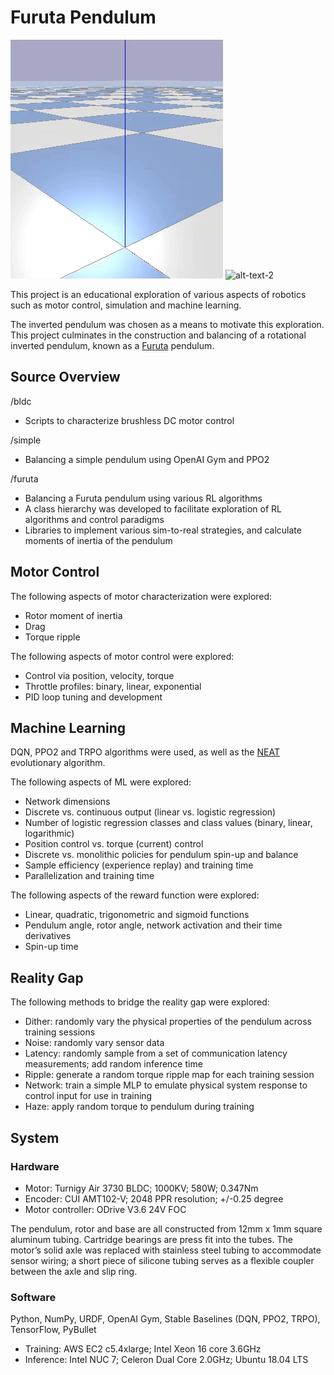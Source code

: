 # Furuta Pendulum

![alt-text-2](media/furuta_sim.gif) ![alt-text-2](media/furuta_live.gif)

This project is an educational exploration of various aspects of robotics such as motor control, simulation and machine learning.

The inverted pendulum was chosen as a means to motivate this exploration.  This project culminates in the construction and balancing of a rotational inverted pendulum, known as a [Furuta](https://en.wikipedia.org/wiki/Furuta_pendulum) pendulum.

## Source Overview

/bldc
- Scripts to characterize brushless DC motor control

/simple
- Balancing a simple pendulum using OpenAI Gym and PPO2

/furuta
- Balancing a Furuta pendulum using various RL algorithms
- A class hierarchy was developed to facilitate exploration of RL algorithms and control paradigms
- Libraries to implement various sim-to-real strategies, and calculate moments of inertia of the pendulum

## Motor Control
The following aspects of motor characterization were explored:
- Rotor moment of inertia
- Drag
- Torque ripple

The following aspects of motor control were explored:
- Control via position, velocity, torque
- Throttle profiles: binary, linear, exponential
- PID loop tuning and development

## Machine Learning

DQN, PPO2 and TRPO algorithms were used, as well as the [NEAT](https://neat-python.readthedocs.io/en/latest/) evolutionary algorithm.

The following aspects of ML were explored:
- Network dimensions
- Discrete vs. continuous output (linear vs. logistic regression)
- Number of logistic regression classes and class values (binary, linear, logarithmic) 
- Position control vs. torque (current) control
- Discrete vs. monolithic policies for pendulum spin-up and balance
- Sample efficiency (experience replay) and training time
- Parallelization and training time

The following aspects of the reward function were explored:
- Linear, quadratic, trigonometric and sigmoid functions
- Pendulum angle, rotor angle, network activation and their time derivatives
- Spin-up time

## Reality Gap

The following methods to bridge the reality gap were explored:
- Dither: randomly vary the physical properties of the pendulum across training sessions
- Noise: randomly vary sensor data
- Latency: randomly sample from a set of communication latency measurements; add random inference time
- Ripple: generate a random torque ripple map for each training session
- Network: train a simple MLP to emulate physical system response to control input for use in training
- Haze: apply random torque to pendulum during training

## System
### Hardware

- Motor: Turnigy Air 3730 BLDC; 1000KV; 580W; 0.347Nm
- Encoder: CUI AMT102-V; 2048 PPR resolution; +/-0.25 degree 
- Motor controller: ODrive V3.6 24V FOC

The pendulum, rotor and base are all constructed from 12mm x 1mm square aluminum tubing.  Cartridge bearings are press fit into the tubes.  The motor’s solid axle was replaced with stainless steel tubing to accommodate sensor wiring; a short piece of silicone tubing serves as a flexible coupler between the axle and slip ring.
### Software

Python, NumPy, URDF, OpenAI Gym, Stable Baselines (DQN, PPO2, TRPO), TensorFlow, PyBullet

- Training: AWS EC2 c5.4xlarge; Intel Xeon 16 core 3.6GHz
- Inference: Intel NUC 7; Celeron Dual Core 2.0GHz; Ubuntu 18.04 LTS

